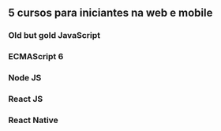 ## 5 cursos para iniciantes na web e mobile
### Old but gold JavaScript
### ECMAScript 6
### Node JS
### React JS
### React Native
